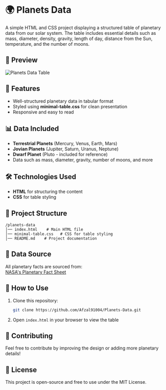 # 🌍 Planets Data  

A simple HTML and CSS project displaying a structured table of planetary data from our solar system. The table includes essential details such as mass, diameter, density, gravity, length of day, distance from the Sun, temperature, and the number of moons.  

## 📜 Preview  
![Planets Data Table](https://via.placeholder.com/800x400?text=Planets+Data+Preview)  

## 🚀 Features  
- Well-structured planetary data in tabular format  
- Styled using **minimal-table.css** for clean presentation  
- Responsive and easy to read  

## 📊 Data Included  
- **Terrestrial Planets** (Mercury, Venus, Earth, Mars)  
- **Jovian Planets** (Jupiter, Saturn, Uranus, Neptune)  
- **Dwarf Planet** (Pluto - included for reference)  
- Data such as mass, diameter, gravity, number of moons, and more  

## 🛠 Technologies Used  
- **HTML** for structuring the content  
- **CSS** for table styling  

## 📂 Project Structure  
```
/planets-data
│── index.html    # Main HTML file  
│── minimal-table.css   # CSS for table styling  
│── README.md    # Project documentation  
```

## 🔗 Data Source  
All planetary facts are sourced from:  
[NASA's Planetary Fact Sheet](http://nssdc.gsfc.nasa.gov/planetary/factsheet/)  

## 📌 How to Use  
1. Clone this repository:  
   ```sh
   git clone https://github.com/Afzal91004/Planets-Data.git
   ```  
2. Open `index.html` in your browser to view the table  

## 📢 Contributing  
Feel free to contribute by improving the design or adding more planetary details!  

## 📜 License  
This project is open-source and free to use under the MIT License.  

